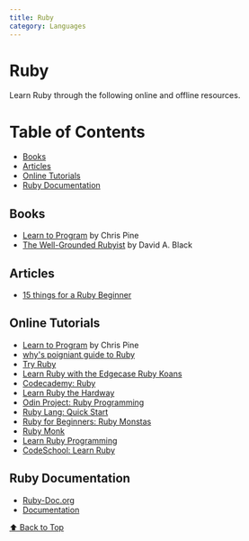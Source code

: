 ```yaml
---
title: Ruby
category: Languages
---
```



# Ruby
Learn Ruby through the following online and offline resources.
# Table of Contents
* [Books](#books)
* [Articles](#articles)
* [Online Tutorials](#online-tutorials)
* [Ruby Documentation](#ruby-documentation)
## Books
- [Learn to Program](https://pragprog.com/titles/ltp2/learn-to-program-2nd-edition) by Chris Pine
- [The Well-Grounded Rubyist](https://www.amazon.com/Well-Grounded-Rubyist-David-Black/dp/1933988657) by David A. Black

## Articles
- [15 things for a Ruby Beginner](http://www.jasimabasheer.com/posts/meta_introduction_to_ruby.html)

## Online Tutorials
- [Learn to Program](https://pine.fm/LearnToProgram/) by Chris Pine
- [why's poigniant guide to Ruby](http://poignant.guide/book/chapter-1.html)
- [Try Ruby](http://tryruby.org/levels/1/challenges/0)
- [Learn Ruby with the Edgecase Ruby Koans](http://rubykoans.com/)
- [Codecademy: Ruby](https://www.codecademy.com/learn/learn-ruby)
- [Learn Ruby the Hardway](https://learnrubythehardway.org/book/preface.html)
- [Odin Project: Ruby Programming](https://www.theodinproject.com/courses/ruby-programming)
- [Ruby Lang: Quick Start](https://www.ruby-lang.org/en/documentation/quickstart/)
- [Ruby for Beginners: Ruby Monstas](http://ruby-for-beginners.rubymonstas.org/print.html)
- [Ruby Monk](https://rubymonk.com/)
- [Learn Ruby Programming](https://www.tutorialspoint.com/ruby/)
- [CodeSchool: Learn Ruby](https://www.codeschool.com/learn/ruby)

## Ruby Documentation
- [Ruby-Doc.org](http://ruby-doc.org/)
- [Documentation](https://www.ruby-lang.org/en/documentation/)

[⬆ Back to Top](#table-of-contents)